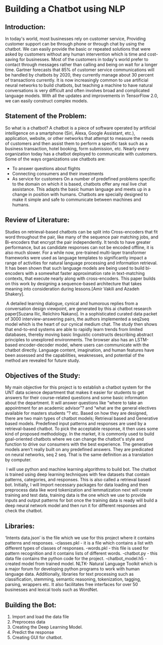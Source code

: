 # Building a Chatbot using NLP
## Introduction:
In today's world, most businesses rely on customer service, Providing customer support can be through phone or through chat by using the chatbot. We can easily provide the basic or repeated solutions that were asked by customers without any human intervention which is time and cost-saving for businesses. Most of the customers in today's world prefer to contact through messages rather than calling and being on wait for a longer time.
Gartner forecasts that 85% of customer service communications will be handled by chatbots by 2020, they currently manage about 30 percent of transactions currently. It is now increasingly common to use artificial neural networks to build chatbots, but teaching a machine to have natural conversations is very difficult and often involves broad and complicated language models. With all the updates and improvements in TensorFlow 2.0, we can easily construct complex models.
## Statement of the Problem:
So what is a chatbot?
A chatbot is a piece of software operated by artificial intelligence on a smartphone (Siri, Alexa, Google Assistant, etc.), application, website, or other networks that attempt to measure the needs of customers and then assist them to perform a specific task such as a business transaction, hotel booking, form submission, etc. Nearly every organization today has a chatbot deployed to communicate with customers. Some of the ways organizations use chatbots are: 
- To answer questions about flights 
- Connecting consumers and their investments 
- As service for customers
On a number of predefined problems specific to the domain on which it is based, chatbots offer any real live chat assistance. This adapts the basic human language and meets up in a change in position with humans. Chatbots are specially designed to make it simple and safe to communicate between machines and humans.
![]()
## Review of Literature:
Studies on retrieval-based chatbots can be split into Cross-encoders that fit word throughout the pair, like many of the sequence pair matching jobs, and Bi-encoders that encrypt the pair independently. It tends to have greater performance, but as candidate responses can not be encoded offline, it is also much slower. For a while now, pre-trained multi-layer transformer frameworks were used as language templates to significantly impact a range of activities for natural language processing and information retrieval.  It has been shown that such language models are being used to build bi-encoders with a somewhat faster approximation rate in text-matching contexts, that execute nearly along with cross-encoders. This paper builds on this work by designing a sequence-based architecture that takes meaning into consideration during lessons.[Amir Vakili and Azadeh Shakery].

![]()
A detailed learning dialogue, cynical and humorous replies from a conversation design viewpoint, are generated by this ai chatbot research paper[Suzana Ilic, Reiichiro Nakano]. In a sophisticated curated data packet of 3000 interview-answering pairs, the authors implemented a seq2seq model which is the heart of our cynical medium chat. The study then shows that end-to-end systems are able to rapidly learn trends from limited databases, thereby moving basic linguistic constructs describing abstract principles to unexplored environments. The browser also has an LSTM-based encoder-decoder model, where users can communicate with the chatbot directly. Language content, imagination, and human features have been assessed and the capabilities, weaknesses, and potential of the method are revealed for future study.
![]()
## Objectives of the Study:
My main objective for this project is to establish a chatbot system for the UNT  data science department that makes it easier for students to get answers for their course-related questions and some basic information about the department. It will answer questions like “where to take an appointment for an academic advisor”? and “what are the general electives available for masters students ”? etc. 
                                         Based on how they are designed, there are two main types of chatbot models; Retrieval based and Generative based models. Predefined input patterns and responses are used by a retrieval-based chatbot. To pick the acceptable response, it then uses some kind of proposed methodology. In the market, it is commonly used to build goal-oriented chatbots where we can change the chatbot's style and function to drive our consumers with the best experience. The generative models aren't really built on any predefined answers. They are predicated on neural networks, seq 2 seq. That is the same definition as a translation by computer. 

![]()
  I will use python and machine learning algorithms to build bot. The chatbot is trained using deep learning techniques with few datasets that contain patterns, categories, and responses. This is also called a retrieval based bot. Initially, I will Import necessary packages for data loading and then preprocess data like word tokenization and lemmatization next will create training and test data, training data is the one which we use to provide inputs and output patterns for bot once the training data is ready will build a deep neural network model and then run it for different responses and check the chatbot.
## Libraries:
‘Intents data.json’ is the file which we use for this project where it contains patterns and responses.
-classes.pkl - it is a file which contains a list with different types of classes of responses.
-words.pkl - this file is used for pattern recognition and it contains lists of different words.
-chatbot.py - this data file contains the python code for the project.
-chatbot_model.h5 -  created model from trained model.
NLTK- Natural Language Toolkit which is a major forum for developing python programs to work with human language data. Additionally, libraries for text processing such as classification, stemming, semantic reasoning, tokenization, tagging, parsing, wrappers etc. It also facilitates free interfaces for over 50 businesses and lexical tools such as WordNet.
## Building the Bot:
1. Import and load the data file
2. Preprocess data
3. Creating the Deep Learning Model.
4. Predict the response
5. Creating GUI for chatbot.


